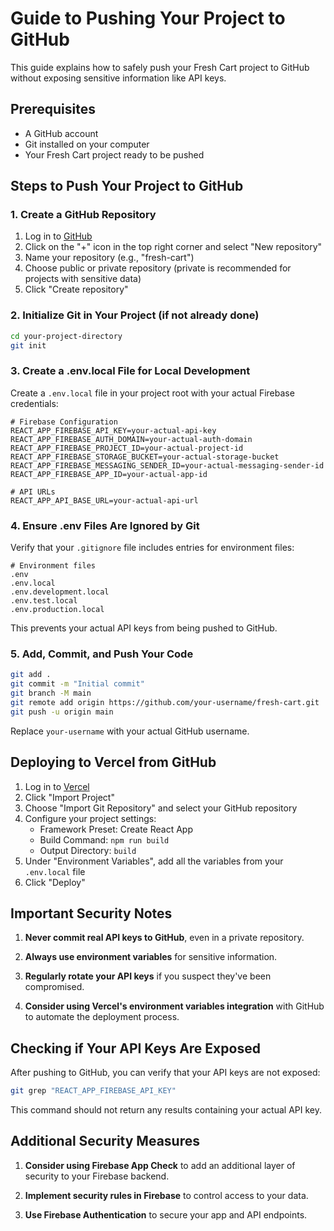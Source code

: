 # Guide to Pushing Your Project to GitHub

This guide explains how to safely push your Fresh Cart project to GitHub without exposing sensitive information like API keys.

## Prerequisites

- A GitHub account
- Git installed on your computer
- Your Fresh Cart project ready to be pushed

## Steps to Push Your Project to GitHub

### 1. Create a GitHub Repository

1. Log in to [GitHub](https://github.com/)
2. Click on the "+" icon in the top right corner and select "New repository"
3. Name your repository (e.g., "fresh-cart")
4. Choose public or private repository (private is recommended for projects with sensitive data)
5. Click "Create repository"

### 2. Initialize Git in Your Project (if not already done)

```bash
cd your-project-directory
git init
```

### 3. Create a .env.local File for Local Development

Create a `.env.local` file in your project root with your actual Firebase credentials:

```
# Firebase Configuration
REACT_APP_FIREBASE_API_KEY=your-actual-api-key
REACT_APP_FIREBASE_AUTH_DOMAIN=your-actual-auth-domain
REACT_APP_FIREBASE_PROJECT_ID=your-actual-project-id
REACT_APP_FIREBASE_STORAGE_BUCKET=your-actual-storage-bucket
REACT_APP_FIREBASE_MESSAGING_SENDER_ID=your-actual-messaging-sender-id
REACT_APP_FIREBASE_APP_ID=your-actual-app-id

# API URLs
REACT_APP_API_BASE_URL=your-actual-api-url
```

### 4. Ensure .env Files Are Ignored by Git

Verify that your `.gitignore` file includes entries for environment files:

```
# Environment files
.env
.env.local
.env.development.local
.env.test.local
.env.production.local
```

This prevents your actual API keys from being pushed to GitHub.

### 5. Add, Commit, and Push Your Code

```bash
git add .
git commit -m "Initial commit"
git branch -M main
git remote add origin https://github.com/your-username/fresh-cart.git
git push -u origin main
```

Replace `your-username` with your actual GitHub username.

## Deploying to Vercel from GitHub

1. Log in to [Vercel](https://vercel.com/)
2. Click "Import Project"
3. Choose "Import Git Repository" and select your GitHub repository
4. Configure your project settings:
   - Framework Preset: Create React App
   - Build Command: `npm run build`
   - Output Directory: `build`
5. Under "Environment Variables", add all the variables from your `.env.local` file
6. Click "Deploy"

## Important Security Notes

1. **Never commit real API keys to GitHub**, even in a private repository.

2. **Always use environment variables** for sensitive information.

3. **Regularly rotate your API keys** if you suspect they've been compromised.

4. **Consider using Vercel's environment variables integration** with GitHub to automate the deployment process.

## Checking if Your API Keys Are Exposed

After pushing to GitHub, you can verify that your API keys are not exposed:

```bash
git grep "REACT_APP_FIREBASE_API_KEY"
```

This command should not return any results containing your actual API key.

## Additional Security Measures

1. **Consider using Firebase App Check** to add an additional layer of security to your Firebase backend.

2. **Implement security rules in Firebase** to control access to your data.

3. **Use Firebase Authentication** to secure your app and API endpoints. 